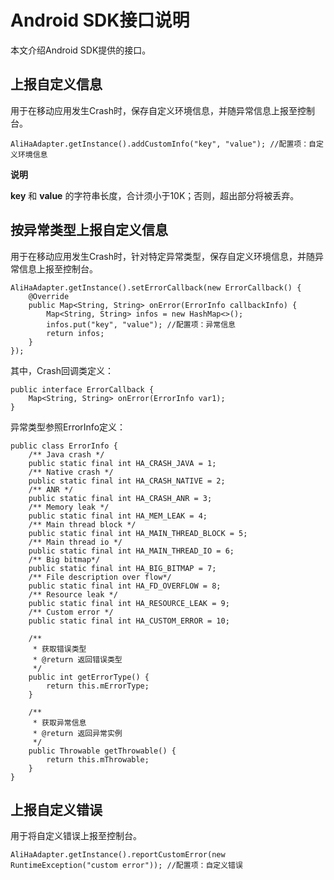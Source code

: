 Android SDK接口说明 
====================================

本文介绍Android SDK提供的接口。

上报自定义信息 
----------------------------

用于在移动应用发生Crash时，保存自定义环境信息，并随异常信息上报至控制台。

    AliHaAdapter.getInstance().addCustomInfo("key", "value"); //配置项：自定义环境信息


**说明**

**key** 和 **value** 的字符串长度，合计须小于10K；否则，超出部分将被丢弃。

按异常类型上报自定义信息 
---------------------------------

用于在移动应用发生Crash时，针对特定异常类型，保存自定义环境信息，并随异常信息上报至控制台。

    AliHaAdapter.getInstance().setErrorCallback(new ErrorCallback() {
        @Override
        public Map<String, String> onError(ErrorInfo callbackInfo) {
            Map<String, String> infos = new HashMap<>();
            infos.put("key", "value"); //配置项：异常信息
            return infos;
        }
    });



其中，Crash回调类定义：

    public interface ErrorCallback {
        Map<String, String> onError(ErrorInfo var1);
    }



异常类型参照ErrorInfo定义：

    public class ErrorInfo {
        /** Java crash */
        public static final int HA_CRASH_JAVA = 1;
        /** Native crash */
        public static final int HA_CRASH_NATIVE = 2;
        /** ANR */
        public static final int HA_CRASH_ANR = 3;
        /** Memory leak */
        public static final int HA_MEM_LEAK = 4;
        /** Main thread block */
        public static final int HA_MAIN_THREAD_BLOCK = 5;
        /** Main thread io */
        public static final int HA_MAIN_THREAD_IO = 6;
        /** Big bitmap*/
        public static final int HA_BIG_BITMAP = 7;
        /** File description over flow*/
        public static final int HA_FD_OVERFLOW = 8;
        /** Resource leak */
        public static final int HA_RESOURCE_LEAK = 9;
        /** Custom error */
        public static final int HA_CUSTOM_ERROR = 10;
    
        /**
         * 获取错误类型
         * @return 返回错误类型
         */
        public int getErrorType() {
            return this.mErrorType;
        }
    
        /**
         * 获取异常信息
         * @return 返回异常实例
         */
        public Throwable getThrowable() {
            return this.mThrowable;
        }
    }



上报自定义错误 
----------------------------

用于将自定义错误上报至控制台。

    AliHaAdapter.getInstance().reportCustomError(new RuntimeException("custom error")); //配置项：自定义错误




